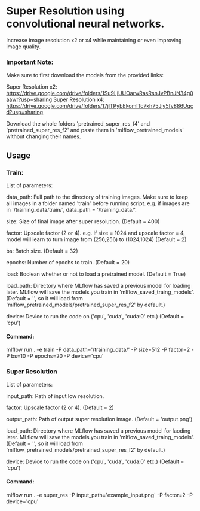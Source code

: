 # Super Resolution using convolutional neural networks.

Increase image resolution x2 or x4 while maintaining or even improving image quality.

### Important Note:

Make sure to first download the models from the provided links:

Super Resolution x2: https://drive.google.com/drive/folders/1Su9LjUUOarwRasRsnJvPBnJN34g0aawr?usp=sharing Super Resolution x4: https://drive.google.com/drive/folders/17jlTPybEkomlTc7kh75Jiy5fv886Uqcd?usp=sharing

Download the whole folders 'pretrained_super_res_f4' and 'pretrained_super_res_f2' and paste them in 'mlflow_pretrained_models' without changing their names.

## Usage

### Train:

List of parameters: 

  data_path: Full path to the directory of training images. Make sure to keep all images in a folder named 'train' before running script. e.g. if images are in '/training_data/train/', data_path = '/training_data/'.  
  
  size: Size of final image after super resolution. (Default = 400)  
  
  factor: Upscale factor (2 or 4). e.g. If size  = 1024 and upscale factor = 4, model will learn to turn image from (256,256) to (1024,1024) (Default = 2)  
  
  bs: Batch size. (Default = 32)  
  
  epochs: Number of epochs to train. (Default = 20)  
  
  load: Boolean whether or not to load a pretrained model. (Default = True)  
  
  load_path: Directory where MLflow has saved a previous model for loading later. MLflow will save the models you train in 'mlflow_saved_traing_models'. (Default = '', so it will load from 'mlflow_pretrained_models/pretrained_super_res_f2' by default.)   
  
  device: Device to run the code on ('cpu', 'cuda', 'cuda:0' etc.) (Default = 'cpu') 
  
#### Command:    

mlflow run . -e train -P data_path='/training_data/' -P size=512 -P factor=2 -P bs=10 -P epochs=20 -P device='cpu'

### Super Resolution

List of parameters: 

  input_path: Path of input low resolution.  
  
  factor: Upscale factor (2 or 4). (Default = 2)  
  
  output_path: Path of output super resolution image. (Default = 'output.png')  
        
  load_path: Directory where MLflow has saved a previous model for laoding later. MLflow will save the models you train in 'mlflow_saved_traing_models'. (Default = '', so it will load from 'mlflow_pretrained_models/pretrained_super_res_f2' by default.)  
  
  device: Device to run the code on ('cpu', 'cuda', 'cuda:0' etc.) (Default = 'cpu')  
  
#### Command:    

mlflow run . -e super_res -P input_path='example_input.png' -P factor=2 -P device='cpu'
